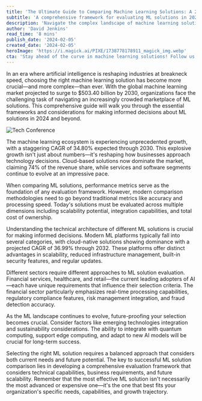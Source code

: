 ```yaml
---
title: 'The Ultimate Guide to Comparing Machine Learning Solutions: A 2024 Framework for Success'
subtitle: 'A comprehensive framework for evaluating ML solutions in 2024'
description: 'Navigate the complex landscape of machine learning solutions with our comprehensive 2024 framework. Learn essential evaluation criteria, from performance metrics to future-proofing strategies, helping organizations make informed decisions in an AI-driven future.'
author: 'David Jenkins'
read_time: '8 mins'
publish_date: '2024-02-05'
created_date: '2024-02-05'
heroImage: 'https://i.magick.ai/PIXE/1738778178911_magick_img.webp'
cta: 'Stay ahead of the curve in machine learning solutions! Follow us on LinkedIn for regular updates on AI trends, comprehensive frameworks, and expert insights that will help shape your organization\'s future in the AI landscape.'
---
```


In an era where artificial intelligence is reshaping industries at breakneck speed, choosing the right machine learning solution has become more crucial—and more complex—than ever. With the global machine learning market projected to surge to $503.40 billion by 2030, organizations face the challenging task of navigating an increasingly crowded marketplace of ML solutions. This comprehensive guide will walk you through the essential frameworks and considerations for making informed decisions about ML solutions in 2024 and beyond.

![Tech Conference](https://i.magick.ai/PIXE/1738778178914_magick_img.webp)

The machine learning ecosystem is experiencing unprecedented growth, with a staggering CAGR of 34.80% expected through 2030. This explosive growth isn't just about numbers—it's reshaping how businesses approach technology decisions. Cloud-based solutions now dominate the market, claiming 74% of the revenue share, while services and software segments continue to evolve at an impressive pace.

When comparing ML solutions, performance metrics serve as the foundation of any evaluation framework. However, modern comparison methodologies need to go beyond traditional metrics like accuracy and processing speed. Today's solutions must be evaluated across multiple dimensions including scalability potential, integration capabilities, and total cost of ownership.

Understanding the technical architecture of different ML solutions is crucial for making informed decisions. Modern ML platforms typically fall into several categories, with cloud-native solutions showing dominance with a projected CAGR of 36.99% through 2032. These platforms offer distinct advantages in scalability, reduced infrastructure management, built-in security features, and regular updates.

Different sectors require different approaches to ML solution evaluation. Financial services, healthcare, and retail—the current leading adopters of AI—each have unique requirements that influence their selection criteria. The financial sector particularly emphasizes real-time processing capabilities, regulatory compliance features, risk management integration, and fraud detection accuracy.

As the ML landscape continues to evolve, future-proofing your selection becomes crucial. Consider factors like emerging technologies integration and sustainability considerations. The ability to integrate with quantum computing, support edge computing, and adapt to new AI models will be crucial for long-term success.

Selecting the right ML solution requires a balanced approach that considers both current needs and future potential. The key to successful ML solution comparison lies in developing a comprehensive evaluation framework that considers technical capabilities, business requirements, and future scalability. Remember that the most effective ML solution isn't necessarily the most advanced or expensive one—it's the one that best fits your organization's specific needs, capabilities, and growth trajectory.